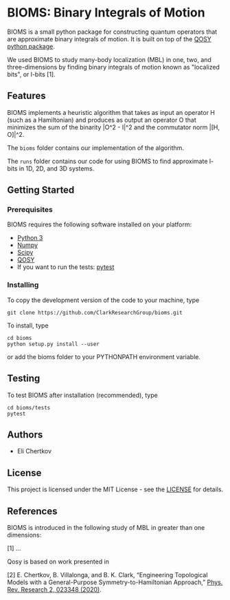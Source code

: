 # BIOMS: Binary Integrals of Motion

BIOMS is a small python package for constructing quantum operators that are approximate binary integrals of motion. It is built on top of the [QOSY python package](https://github.com/ClarkResearchGroup/qosy).

We used BIOMS to study many-body localization (MBL) in one, two, and three-dimensions by finding binary integrals of motion known as "localized bits", or l-bits [1].

## Features

BIOMS implements a heuristic algorithm that takes as input an operator H (such as a Hamiltonian) and produces as output an operator O that minimizes the sum of the binarity |O^2 - I|^2 and the commutator norm |[H, O]|^2.

The `bioms` folder contains our implementation of the algorithm.

The `runs` folder contains our code for using BIOMS to find approximate l-bits in 1D, 2D, and 3D systems.

## Getting Started

### Prerequisites

BIOMS requires the following software installed on your platform:
- [Python 3](https://www.python.org/)
- [Numpy](https://www.numpy.org/)
- [Scipy](https://www.scipy.org/)
- [QOSY](https://github.com/ClarkResearchGroup/qosy)
- If you want to run the tests: [pytest](https://pytest.org)

### Installing

To copy the development version of the code to your machine, type
```
git clone https://github.com/ClarkResearchGroup/bioms.git
```
To install, type
```
cd bioms
python setup.py install --user
```
or add the bioms folder to your PYTHONPATH environment variable.

## Testing

To test BIOMS after installation (recommended), type
```
cd bioms/tests
pytest
```

## Authors

- Eli Chertkov

## License

This project is licensed under the MIT License - see the [LICENSE](./LICENSE) for details.

## References

BIOMS is introduced in the following study of MBL in greater than one dimensions:

[1] ...

Qosy is based on work presented in

[2] E. Chertkov, B. Villalonga, and B. K. Clark, “Engineering Topological Models with a General-Purpose Symmetry-to-Hamiltonian Approach,” [Phys. Rev. Research 2, 023348 (2020)](https://doi.org/10.1103/PhysRevResearch.2.023348).
